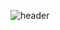 ![header](https://capsule-render.vercel.app/api?type=venom&color=auto&height=300&section=header&text=KTHYEONG'S%20GITHUB&fontSize=50&fontAlignY=30)

<!--
**KTHYEONG/KTHYEONG** is a ✨ _special_ ✨ repository because its `README.md` (this file) appears on your GitHub profile.

Here are some ideas to get you started:

- 🔭 I’m currently working on ...
- 🌱 I’m currently learning ...
- 👯 I’m looking to collaborate on ...
- 🤔 I’m looking for help with ...
- 💬 Ask me about ...
- 📫 How to reach me: ...
- 😄 Pronouns: ...
- ⚡ Fun fact: ...
-->
